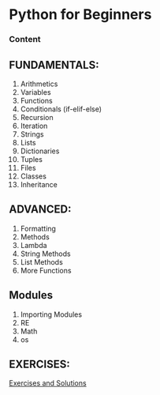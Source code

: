 # Python for Beginners
### Content

## FUNDAMENTALS:

1. Arithmetics
2. Variables
3. Functions
4. Conditionals (if-elif-else)
5. Recursion  
6. Iteration
7. Strings
8. Lists
9. Dictionaries
10. Tuples  
11. Files
12. Classes
13. Inheritance

## ADVANCED:

1. Formatting
1. Methods
1. Lambda
1. String Methods
1. List Methods
1. More Functions

## Modules

1. Importing Modules
1. RE
1. Math
1. os


## EXERCISES:

[Exercises and Solutions](https://github.com/n0t0/py-regiment/tree/master/exercises)
